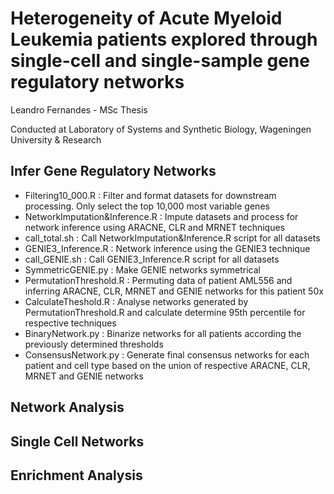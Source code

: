 # Heterogeneity of Acute Myeloid Leukemia patients explored through single-cell and single-sample gene regulatory networks
Leandro Fernandes - MSc Thesis

Conducted at Laboratory of Systems and Synthetic Biology, Wageningen University & Research

## Infer Gene Regulatory Networks
- Filtering10_000.R :  Filter and format datasets for downstream processing. Only select the top 10,000 most variable genes
- NetworkImputation&Inference.R :  Impute datasets and process for network inference using ARACNE, CLR and MRNET techniques
- call_total.sh :  Call NetworkImputation&Inference.R script for all datasets
- GENIE3_Inference.R :  Network inference using the GENIE3 technique
- call_GENIE.sh :  Call GENIE3_Inference.R script for all datasets
- SymmetricGENIE.py :  Make GENIE networks symmetrical
- PermutationThreshold.R :  Permuting data of patient AML556 and inferring ARACNE, CLR, MRNET and GENIE networks for this patient 50x
- CalculateTheshold.R :  Analyse networks generated by PermutationThreshold.R and calculate determine 95th percentile for respective techniques
- BinaryNetwork.py :  Binarize networks for all patients according the previously determined thresholds
- ConsensusNetwork.py :  Generate final consensus networks for each patient and cell type based on the union of respective ARACNE, CLR, MRNET and GENIE networks

## Network Analysis

## Single Cell Networks

## Enrichment Analysis
